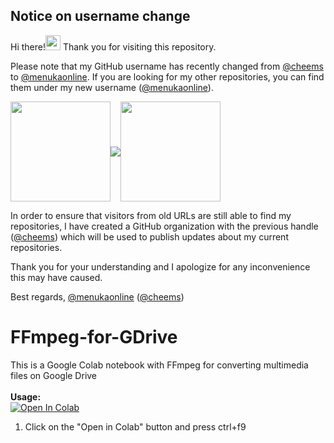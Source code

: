 ## Notice on username change

Hi there!<img src="https://user-images.githubusercontent.com/28010975/210132376-83059ce7-f072-409a-ad06-0aa563d2fb6f.png" width="24"> Thank you for visiting this repository. 

Please note that my GitHub username has recently changed from [@cheems](https://github.com/cheems) to [@menukaonline](https://github.com/menukaonline). If you are looking for my other repositories, you can find them under my new username ([@menukaonline](https://github.com/menukaonline)). 

<a href="https://github.com/cheems"><img src="https://user-images.githubusercontent.com/28010975/210105818-e9190a17-157a-4bd9-ab92-900e3e55e908.png" width="160" align="center"></a><img src="https://user-images.githubusercontent.com/28010975/210132373-5de1924e-349b-4c43-9188-225f86a6d07e.png" align="center"><a href="https://github.com/menukaonline"><img src="https://user-images.githubusercontent.com/28010975/210105820-f1d03dae-b8aa-4468-9666-acfa07cf6c2d.png" width="160" align="center"></a>

In order to ensure that visitors from old URLs are still able to find my repositories, I have created a GitHub organization with the previous handle ([@cheems](https://github.com/cheems)) which will be used to publish updates about my current repositories. 

Thank you for your understanding and I apologize for any inconvenience this may have caused. 

Best regards, 
[@menukaonline](https://github.com/menukaonline) ([@cheems](https://github.com/cheems))

##

# FFmpeg-for-GDrive
This is a Google Colab notebook with FFmpeg for converting multimedia files on Google Drive
<br><br><b>Usage:</b>
<br>
<a href="https://colab.research.google.com/github/cheems/FFmpeg-for-GDrive/blob/master/FFmpeg_for_GDrive.ipynb" target="_parent\"><img src="https://colab.research.google.com/assets/colab-badge.svg" alt="Open In Colab"/></a>
1. Click on the "Open in Colab" button and press ctrl+f9
